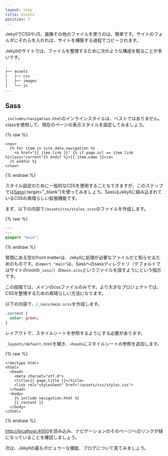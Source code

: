 ```yaml
---
layout: step
title: Assets
position: 7
---
```


JekyllでCSSやJS、画像その他のファイルを使うのは、簡単です。サイトのフォルダにそれらを入れれば、サイトを構築する過程でコピーされます。

<!-- Using CSS, JS, images and other assets is straightforward with Jekyll. Place
them in your site folder and they’ll copy across to the built site. -->

Jekyllのサイトでは、ファイルを整理するために次のような構成を取ることが多いです。

<!-- Jekyll sites often use this structure to keep assets organized: -->

```sh
.
├── assets
|   ├── css
|   ├── images
|   └── js
...
```

## Sass

`_includes/navigation.html`のインラインスタイルは、ベストではありません。classを使用して、現在のページの表示スタイルを設定してみましょう。

<!-- The inline styles used in `_includes/navigation.html` is not a best practice,
let's style the current page with a class instead. -->

{% raw %}
```liquid
<nav>
  {% for item in site.data.navigation %}
    <a href="{{ item.link }}" {% if page.url == item.link %}class="current"{% endif %}>{{ item.name }}</a>
  {% endfor %}
</nav>
```
{% endraw %}

スタイル設定のために一般的なCSSを使用することもできますが、このステップでは[Sass](https://sass-lang.com/){:target="_blank"}を使ってみましょう。SassはJekyllに組み込まれているCSSの素晴らしい拡張機能です。

<!-- You could use a standard CSS file for styling, we're going to take it a step
further by using [Sass](https://sass-lang.com/). Sass is a fantastic extension
to CSS baked right into Jekyll. -->

まず、以下の内容で`/assets/css/styles.scss`のファイルを作成します。

<!-- First create a Sass file at `/assets/css/styles.scss` with the following content: -->

{% raw %}
```css
---
---
@import "main";
```
{% endraw %}

冒頭にある空のfront matterは、Jekyllに処理が必要なファイルだと知らせるためのものです。`@import "main"`は、Sassへのsassディレクトリ（デフォルトではサイトのrootの`_sass/`）の`main.scss`というファイルを探すようにという指示です。

<!-- The empty front matter at the top tells Jekyll it needs to process the file. The
`@import "main"` tells Sass to look for a file called `main.scss` in the sass
directory (`_sass/` by default which is directly under root folder of your website). -->

この段階では、メインのcssファイルのみです。より大きなプロジェクトでは、CSSを整理するための素晴らしい方法になります。

<!-- At this stage you'll just have a main css file. For larger projects, this is a
great way to keep your CSS organized. -->

以下の内容で、`/_sass/main.scss`を作成します。

<!-- Create a Sass file at `/_sass/main.scss` with the following content: -->

```sass
.current {
  color: green;
}
```

レイアウトで、スタイルシートを参照するようにする必要があります。

<!-- You'll need to reference the stylesheet in your layout. -->

`_layouts/default.html`を開き、`<head>`にスタイルシートの参照を追加します。

<!-- Open `_layouts/default.html` and add the stylesheet to the `<head>`: -->

{% raw %}
```liquid
<!doctype html>
<html>
  <head>
    <meta charset="utf-8">
    <title>{{ page.title }}</title>
    <link rel="stylesheet" href="/assets/css/styles.css">
  </head>
  <body>
    {% include navigation.html %}
    {{ content }}
  </body>
</html>
```
{% endraw %}

<a href="http://localhost:4000" target="_blank" data-proofer-ignore>http://localhost:4000</a>を読み込み、ナビゲーションのそのページへのリンクが緑になっていることを確認しましょう。

<!-- Load up <a href="http://localhost:4000" target="_blank" data-proofer-ignore>http://localhost:4000</a>
and check the active link in the navigation is green. -->

次は、Jekyllの最もポピュラーな機能、ブログについて見てみましょう。

<!-- Next we're looking at one of Jekyll's most popular features, blogging. -->
